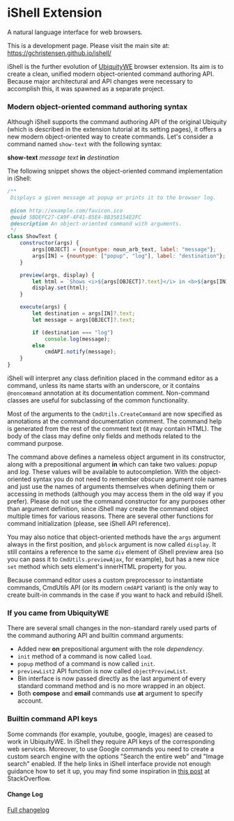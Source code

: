 # iShell Extension

A natural language interface for web browsers.

This is a development page. Please visit the main site at: https://gchristensen.github.io/ishell/

iShell is the further evolution of [UbiquityWE](https://github.com/GChristensen/ubiquitywe#readme) browser extension.
Its aim is to create a clean, unified modern object-oriented command authoring API. Because major architectural and API 
changes were necessary to accomplish this, it was spawned as a separate project.

### Modern object-oriented command authoring syntax

Although iShell supports the command authoring API of the original Ubiquity (which is described in the extension tutorial at its setting pages),
it offers a new modern object-oriented way to create commands. Let's consider a command named `show-text` with the following syntax:

**show-text** *message text* **in** *destination*

The following snippet shows the object-oriented command implementation in iShell: 

```js
/**
 Displays a given message at popup or prints it to the browser log.
 
 @icon http://example.com/favicon.ico
 @uuid 5BDEFC27-CA9F-4F41-85E4-8B358154E2FC
 @description An object-oriented command with arguments.
 */
class ShowText {
    constructor(args) {
        args[OBJECT] = {nountype: noun_arb_text, label: "message"};
        args[IN] = {nountype: ["popup", "log"], label: "destination"};
    }

    preview(args, display) {
        let html = `Shows <i>${args[OBJECT]?.text}</i> in <b>${args[IN]?.text || "popup"}</b>`;
        display.set(html);
    }

    execute(args) {
        let destination = args[IN]?.text;
        let message = args[OBJECT]?.text;

        if (destination === "log")
            console.log(message);
        else
            cmdAPI.notify(message);
    }
}
```

iShell will interpret any class definition placed in the command editor as a command, unless its name starts with an underscore, or it contains `@noncommand`
annotation at its documentation comment. Non-command classes are useful for subclassing of the common functionality.

Most of the arguments to the `CmdUtils.CreateCommand` are now specified as annotations at the command documentation comment. The command help
is generated from the rest of the comment text (it may contain HTML). The body of the class may define only fields and methods
related to the command purpose.

The command above defines a nameless object argument in its constructor, along with a prepositional argument **in** which can take two values: *popup* and *log*. 
These values will
be available to autocompletion. With the object-oriented syntax you do not need to remember obscure argument role names and just use the names
of arguments themselves when defining them or accessing in methods (although you may access them in the old way if you prefer).
Please do not use the command constructor for any purposes other than argument definition, since iShell may create the command object multiple times for 
various reasons. There are several other functions for command initialization (please, see iShell API reference).

You may also notice that object-oriented methods have the `args` argument always in the first position,
and `pblock` argument is now called `display`. It still contains a reference to the same `div` element
of iShell preview area (so you can pass it to `CmdUtils.previewAjax`, for example),
but has a new nice `set` method which sets element's innerHTML property for you.

Because command editor uses a custom preprocessor to instantiate commands, CmdUtils API (or its modern `cmdAPI` variant) is the only way to create 
built-in commands in the case if you want to hack and rebuild iShell.

### If you came from UbiquityWE

There are several small changes in the non-standard rarely used parts of the command authoring API and builtin command arguments:

* Added new **on** prepositional argument with the role *dependency*.
* `init` method of a command is now called `load`.
* `popup` method of a command is now called `init`.
* `previewList2` API function is now called `objectPreviewList`.   
* Bin interface is now passed directly as the last argument of every standard command method and is no more wrapped in an object. 
* Both **compose** and **email** commands use **at** argument to specify account.

### Builtin command API keys

Some commands (for example, youtube, google, images) are ceased to work in UbiquityWE. In iShell they require API keys
of the corresponding web services. Moreover, to use Google commands you need to create a custom search engine with the options
"Search the entire web" and "Image search" enabled. If the help links in iShell interface provide not enough guidance how
to set it up, you may find some inspiration in [this post](https://stackoverflow.com/questions/45899493/configuring-google-custom-search-to-work-like-google-search)
at StackOverflow.

#### Change Log

[Full changelog](changelog.md)
